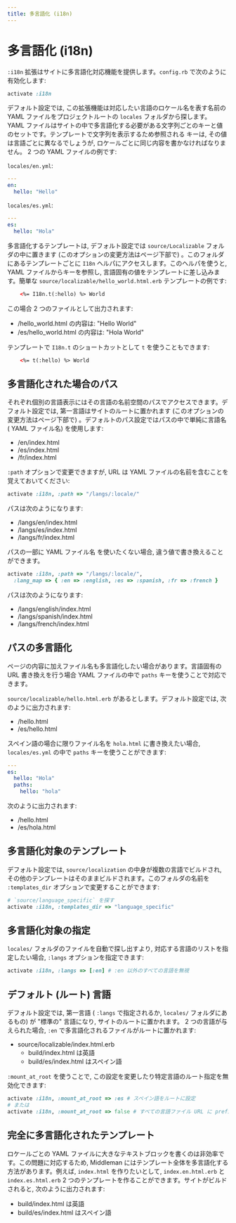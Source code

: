 ```yaml
---
title: 多言語化 (i18n)
---
```


# 多言語化 (i18n)

`:i18n` 拡張はサイトに多言語化対応機能を提供します。`config.rb` で次のように有効化します:

``` ruby
activate :i18n
```

デフォルト設定では, この拡張機能は対応したい言語のロケール名を表す名前の YAML ファイルをプロジェクトルートの `locales` フォルダから探します。 YAML ファイルはサイトの中で多言語化する必要がある文字列ごとのキーと値のセットです。テンプレートで文字列を表示するため参照される キーは, その値は言語ごとに異なるでしょうが, ロケールごとに同じ内容を書かなければなりません。 2 つの YAML ファイルの例です:

`locales/en.yml`:

``` yaml
---
en:
  hello: "Hello"
```

`locales/es.yml`:

``` yaml
---
es:
  hello: "Hola"
```

多言語化するテンプレートは, デフォルト設定では `source/Localizable` フォルダの中に置きます (このオプションの変更方法はページ下部で) 。このフォルダにあるテンプレートごとに `I18n` ヘルパにアクセスします。このヘルパを使うと,  YAML ファイルからキーを参照し, 言語固有の値をテンプレートに差し込みます。簡単な `source/localizable/hello_world.html.erb` テンプレートの例です:

``` html
    <%= I18n.t(:hello) %> World
```

この場合 2 つのファイルとして出力されます:

* /hello_world.html の内容は: "Hello World"
* /es/hello_world.html の内容は: "Hola World"

テンプレートで `I18n.t` のショートカットとして `t` を使うこともできます:

``` html
    <%= t(:hello) %> World
```


## 多言語化された場合のパス

それぞれ個別の言語表示にはその言語の名前空間のパスでアクセスできます。デフォルト設定では, 第一言語はサイトのルートに置かれます (このオプションの変更方法はページ下部で) 。デフォルトのパス設定ではパスの中で単純に言語名 ( YAML ファイル名) を使用します:

* /en/index.html
* /es/index.html
* /fr/index.html

`:path` オプションで変更できますが, URL は YAML ファイルの名前を含むことを覚えておいてください:

``` ruby
activate :i18n, :path => "/langs/:locale/"
```

パスは次のようになります:

* /langs/en/index.html
* /langs/es/index.html
* /langs/fr/index.html

パスの一部に YAML ファイル名 を使いたくない場合, 違う値で書き換えることができます。

``` ruby
activate :i18n, :path => "/langs/:locale/",
  :lang_map => { :en => :english, :es => :spanish, :fr => :french }
```

パスは次のようになります:

* /langs/english/index.html
* /langs/spanish/index.html
* /langs/french/index.html

## パスの多言語化

ページの内容に加えファイル名も多言語化したい場合があります。言語固有の URL 書き換えを行う場合 YAML ファイルの中で `paths` キーを使うことで対応できます。

`source/localizable/hello.html.erb` があるとします。デフォルト設定では, 次のように出力されます:

* /hello.html
* /es/hello.html

スペイン語の場合に限りファイル名を `hola.html` に書き換えたい場合, `locales/es.yml` の中で `paths` キーを使うことができます:

``` yaml
---
es:
  hello: "Hola"
  paths:
    hello: "hola"
```

次のように出力されます:

* /hello.html
* /es/hola.html

## 多言語化対象のテンプレート

デフォルト設定では, `source/localization` の中身が複数の言語でビルドされ, その他のテンプレートはそのままビルドされます。このフォルダの名前を `:templates_dir` オプションで変更することができます:

``` ruby
# `source/language_specific` を探す
activate :i18n, :templates_dir => "language_specific"
```

## 多言語化対象の指定

`locales/` フォルダのファイルを自動で探し出すより, 対応する言語のリストを指定したい場合, `:langs` オプションを指定できます:

``` ruby
activate :i18n, :langs => [:en] # :en 以外のすべての言語を無視
```

## デフォルト (ルート) 言語

デフォルト設定では, 第一言語 ( `:langs` で指定されるか, `locales/` フォルダにあるもの) が "標準の" 言語になり, サイトのルートに置かれます。 2 つの言語が与えられた場合, `:en` で多言語化されるファイルがルートに置かれます:

* source/localizable/index.html.erb
  * build/index.html は英語
  * build/es/index.html はスペイン語

`:mount_at_root` を使うことで, この設定を変更したり特定言語のルート指定を無効化できます:

``` ruby
activate :i18n, :mount_at_root => :es # スペイン語をルートに設定
# または
activate :i18n, :mount_at_root => false # すべての言語ファイル URL に prefix がつく
```

## 完全に多言語化されたテンプレート

ロケールごとの YAML ファイルに大きなテキストブロックを書くのは非効率です。この問題に対応するため, Middleman にはテンプレート全体を多言語化する方法があります。例えば, `index.html` を作りたいとして, `index.en.html.erb` と `index.es.html.erb` 2 つのテンプレートを作ることができます。サイトがビルドされると, 次のように出力されます:

* build/index.html は英語
* build/es/index.html はスペイン語
